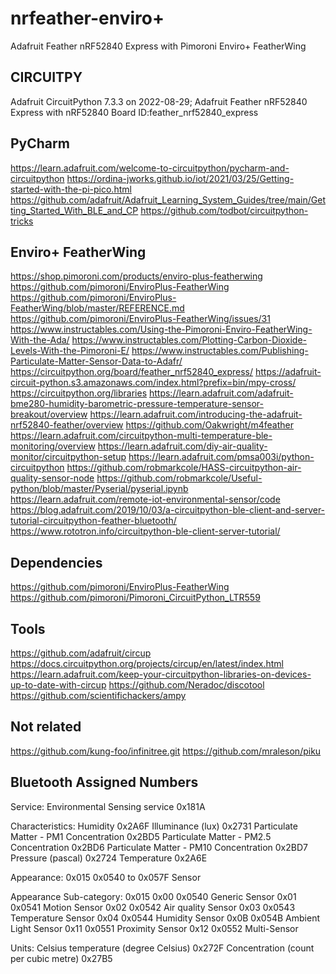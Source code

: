 # nrfeather-enviro+
Adafruit Feather nRF52840 Express with Pimoroni Enviro+ FeatherWing

## CIRCUITPY
Adafruit CircuitPython 7.3.3 on 2022-08-29; Adafruit Feather nRF52840 Express with nRF52840
Board ID:feather_nrf52840_express

## PyCharm
https://learn.adafruit.com/welcome-to-circuitpython/pycharm-and-circuitpython
https://ordina-jworks.github.io/iot/2021/03/25/Getting-started-with-the-pi-pico.html
https://github.com/adafruit/Adafruit_Learning_System_Guides/tree/main/Getting_Started_With_BLE_and_CP
https://github.com/todbot/circuitpython-tricks

## Enviro+ FeatherWing
https://shop.pimoroni.com/products/enviro-plus-featherwing
https://github.com/pimoroni/EnviroPlus-FeatherWing
https://github.com/pimoroni/EnviroPlus-FeatherWing/blob/master/REFERENCE.md
https://github.com/pimoroni/EnviroPlus-FeatherWing/issues/31
https://www.instructables.com/Using-the-Pimoroni-Enviro-FeatherWing-With-the-Ada/
https://www.instructables.com/Plotting-Carbon-Dioxide-Levels-With-the-Pimoroni-E/
https://www.instructables.com/Publishing-Particulate-Matter-Sensor-Data-to-Adafr/
https://circuitpython.org/board/feather_nrf52840_express/
https://adafruit-circuit-python.s3.amazonaws.com/index.html?prefix=bin/mpy-cross/
https://circuitpython.org/libraries
https://learn.adafruit.com/adafruit-bme280-humidity-barometric-pressure-temperature-sensor-breakout/overview
https://learn.adafruit.com/introducing-the-adafruit-nrf52840-feather/overview
https://github.com/Oakwright/m4feather
https://learn.adafruit.com/circuitpython-multi-temperature-ble-monitoring/overview
https://learn.adafruit.com/diy-air-quality-monitor/circuitpython-setup
https://learn.adafruit.com/pmsa003i/python-circuitpython
https://github.com/robmarkcole/HASS-circuitpython-air-quality-sensor-node
https://github.com/robmarkcole/Useful-python/blob/master/Pyserial/pyserial.ipynb
https://learn.adafruit.com/remote-iot-environmental-sensor/code
https://blog.adafruit.com/2019/10/03/a-circuitpython-ble-client-and-server-tutorial-circuitpython-feather-bluetooth/
https://www.rototron.info/circuitpython-ble-client-server-tutorial/

## Dependencies
https://github.com/pimoroni/EnviroPlus-FeatherWing
https://github.com/pimoroni/Pimoroni_CircuitPython_LTR559

## Tools
https://github.com/adafruit/circup
https://docs.circuitpython.org/projects/circup/en/latest/index.html
https://learn.adafruit.com/keep-your-circuitpython-libraries-on-devices-up-to-date-with-circup
https://github.com/Neradoc/discotool
https://github.com/scientifichackers/ampy

## Not related
https://github.com/kung-foo/infinitree.git
https://github.com/mraleson/piku

## Bluetooth Assigned Numbers
Service:
Environmental Sensing service 0x181A

Characteristics:
Humidity 0x2A6F
Illuminance (lux)   0x2731
Particulate Matter - PM1 Concentration      0x2BD5
Particulate Matter - PM2.5 Concentration    0x2BD6
Particulate Matter - PM10 Concentration     0x2BD7
Pressure (pascal) 0x2724
Temperature 0x2A6E

Appearance:
0x015 0x0540 to 0x057F Sensor

Appearance Sub-category: 0x015 
0x00 0x0540 Generic Sensor
0x01 0x0541 Motion Sensor
0x02 0x0542 Air quality Sensor 
0x03 0x0543 Temperature Sensor
0x04 0x0544 Humidity Sensor
0x0B 0x054B Ambient Light Sensor
0x11 0x0551 Proximity Sensor
0x12 0x0552 Multi-Sensor

Units:
Celsius temperature (degree Celsius)    0x272F
Concentration (count per cubic metre)   0x27B5
 
 




